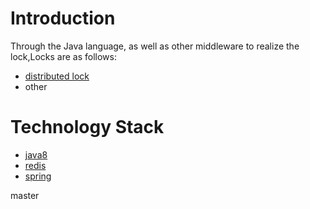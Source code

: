 # Introduction
Through the Java language, as well as other middleware to realize the lock,Locks are as follows:
- [distributed lock](https://github.com/JeremyWang2009/blogs/issues/20)
- other
# Technology Stack
- [java8](https://docs.oracle.com/javase/8/docs/) 
- [redis](https://redis.io/)
- [spring](https://spring.io/)


master
